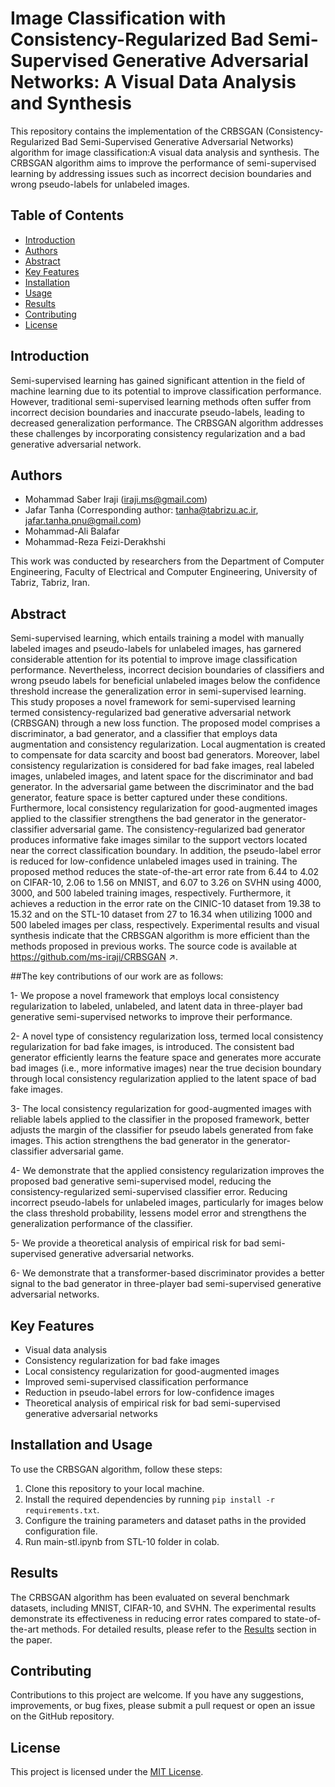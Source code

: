 # Image Classification with Consistency-Regularized Bad Semi-Supervised Generative Adversarial Networks: A Visual Data Analysis and Synthesis

This repository contains the implementation of the CRBSGAN (Consistency-Regularized Bad Semi-Supervised Generative Adversarial Networks) algorithm for image classification:A visual data analysis and synthesis. The CRBSGAN algorithm aims to improve the performance of semi-supervised learning by addressing issues such as incorrect decision boundaries and wrong pseudo-labels for unlabeled images.

## Table of Contents
- [Introduction](#introduction)
- [Authors](#authors)
- [Abstract](#abstract)
- [Key Features](#key-features)
- [Installation](#installation)
- [Usage](#usage)
- [Results](#results)
- [Contributing](#contributing)
- [License](#license)

## Introduction

Semi-supervised learning has gained significant attention in the field of machine learning due to its potential to improve classification performance. However, traditional semi-supervised learning methods often suffer from incorrect decision boundaries and inaccurate pseudo-labels, leading to decreased generalization performance. The CRBSGAN algorithm addresses these challenges by incorporating consistency regularization and a bad generative adversarial network.

## Authors

- Mohammad Saber Iraji (iraji.ms@gmail.com)
- Jafar Tanha (Corresponding author: tanha@tabrizu.ac.ir, jafar.tanha.pnu@gmail.com)
- Mohammad-Ali Balafar
- Mohammad-Reza Feizi-Derakhshi

This work was conducted by researchers from the Department of Computer Engineering, Faculty of Electrical and Computer Engineering, University of Tabriz, Tabriz, Iran.

## Abstract

Semi-supervised learning, which entails training a model with manually labeled images and pseudo-labels for unlabeled images, has garnered considerable attention for its potential to improve image classification performance. Nevertheless, incorrect decision boundaries of classifiers and wrong pseudo labels for beneficial unlabeled images below the confidence threshold increase the generalization error in semi-supervised learning. This study proposes a novel framework for semi-supervised learning termed consistency-regularized bad generative adversarial network (CRBSGAN) through a new loss function. The proposed model comprises a discriminator, a bad generator, and a classifier that employs data augmentation and consistency regularization. Local augmentation is created to compensate for data scarcity and boost bad generators. Moreover, label consistency regularization is considered for bad fake images, real labeled images, unlabeled images, and latent space for the discriminator and bad generator. In the adversarial game between the discriminator and the bad generator, feature space is better captured under these conditions. Furthermore, local consistency regularization for good-augmented images applied to the classifier strengthens the bad generator in the generator-classifier adversarial game. The consistency-regularized bad generator produces informative fake images similar to the support vectors located near the correct classification boundary. In addition, the pseudo-label error is reduced for low-confidence unlabeled images used in training. The proposed method reduces the state-of-the-art error rate from 6.44 to 4.02 on CIFAR-10, 2.06 to 1.56 on MNIST, and 6.07 to 3.26 on SVHN using 4000, 3000, and 500 labeled training images, respectively. Furthermore, it achieves a reduction in the error rate on the CINIC-10 dataset from 19.38 to 15.32 and on the STL-10 dataset from 27 to 16.34 when utilizing 1000 and 500 labeled images per class, respectively. Experimental results and visual synthesis indicate that the CRBSGAN algorithm is more efficient than the methods proposed in previous works. The source code is available at https://github.com/ms-iraji/CRBSGAN ↗.

##The key contributions of our work are as follows:

1- We propose a novel framework that employs local consistency regularization to labeled, unlabeled, and latent data in three-player bad generative semi-supervised networks to improve their performance.

2- A novel type of consistency regularization loss, termed local consistency regularization for bad fake images, is introduced. The consistent bad generator efficiently learns the feature space and generates more accurate bad images (i.e., more informative images) near the true decision boundary through local consistency regularization applied to the latent space of bad fake images.

3- The local consistency regularization for good-augmented images with reliable labels applied to the classifier in the proposed framework, better adjusts the margin of the classifier for pseudo labels generated from fake images. This action strengthens the bad generator in the generator-classifier adversarial game.

4- We demonstrate that the applied consistency regularization improves the proposed bad generative semi-supervised model, reducing the consistency-regularized semi-supervised classifier error. Reducing incorrect pseudo-labels for unlabeled images, particularly for images below the class threshold probability, lessens model error and strengthens the generalization performance of the classifier.

5- We provide a theoretical analysis of empirical risk for bad semi-supervised generative adversarial networks. 

6- We demonstrate that a transformer-based discriminator provides a better signal to the bad generator in three-player bad semi-supervised generative adversarial networks.

## Key Features
- Visual data analysis
- Consistency regularization for bad fake images
- Local consistency regularization for good-augmented images
- Improved semi-supervised classification performance
- Reduction in pseudo-label errors for low-confidence images
- Theoretical analysis of empirical risk for bad semi-supervised generative adversarial networks

## Installation and Usage

To use the CRBSGAN algorithm, follow these steps:

1. Clone this repository to your local machine.
2. Install the required dependencies by running `pip install -r requirements.txt`.
3. Configure the training parameters and dataset paths in the provided configuration file.
4. Run main-stl.ipynb from STL-10 folder in colab.


## Results

The CRBSGAN algorithm has been evaluated on several benchmark datasets, including  MNIST, CIFAR-10, and SVHN. The experimental results demonstrate its effectiveness in reducing error rates compared to state-of-the-art methods. For detailed results, please refer to the [Results](#results) section in the paper.


## Contributing

Contributions to this project are welcome. If you have any suggestions, improvements, or bug fixes, please submit a pull request or open an issue on the GitHub repository.

## License

This project is licensed under the [MIT License](LICENSE).
